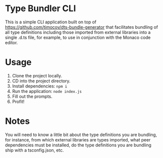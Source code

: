 # Type Bundler CLI

This is a simple CLI application built on top of https://github.com/timocov/dts-bundle-generator that facilitates
bundling of all type definitions including those imported from external libraries into a single .d.ts file, for
example, to use in conjunction with the Monaco code editor.

# Usage

1. Clone the project locally.
2. CD into the project directory.
3. Install dependencies: `npm i`
4. Run the application: `node index.js`
5. Fill out the prompts.
6. Profit!

# Notes

You will need to know a little bit about the type definitions you are bundling, for instance, from which external libraries are types imported, what peer dependencies must be installed, do the type definitions you are bundling ship with a tsconfig.json, etc.
